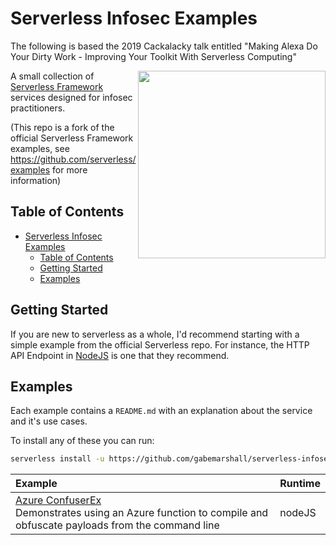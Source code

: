 # Serverless Infosec Examples

The following is based the 2019 Cackalacky talk entitled "Making Alexa Do Your Dirty Work - Improving Your Toolkit With Serverless Computing"

<img align="right" width="300" src="https://s3-us-west-2.amazonaws.com/assets.site.serverless.com/email/sls-getting-started.gif" />

A small collection of [Serverless Framework](https://github.com/serverless/serverless) services designed for infosec practitioners.

(This repo is a fork of the official Serverless Framework examples, see https://github.com/serverless/examples for more information)

## Table of Contents

- [Serverless Infosec Examples](#serverless-infosec-examples)
  - [Table of Contents](#table-of-contents)
  - [Getting Started](#getting-started)
  - [Examples](#examples)

## Getting Started

If you are new to serverless as a whole, I'd recommend starting with a simple example from the official Serverless repo. For instance, the HTTP API Endpoint in [NodeJS](https://github.com/serverless/examples/tree/master/aws-node-simple-http-endpoint) is one that they recommend.

## Examples

Each example contains a `README.md` with an explanation about the service and it's use cases.

To install any of these you can run:

```bash
serverless install -u https://github.com/gabemarshall/serverless-infosec-examples/tree/master/folder-name -n my-project
```

| Example                                                                                                                                                                                                     | Runtime |
| :---------------------------------------------------------------------------------------------------------------------------------------------------------------------------------------------------------- | :------ |
| [Azure ConfuserEx](https://github.com/gabemarshall/serverless-infosec-examples/tree/master/az-confuserx) <br/> Demonstrates using an Azure function to compile and obfuscate payloads from the command line | nodeJS  |
